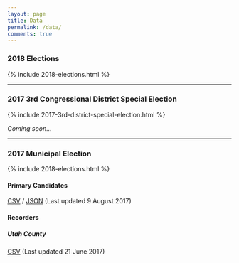 ```yaml
---
layout: page
title: Data
permalink: /data/
comments: true
---
```


### 2018 Elections

{% include 2018-elections.html %}

<hr>

### 2017 3rd Congressional District Special Election

{% include 2017-3rd-district-special-election.html %}

_Coming soon..._

<hr>

### 2017 Municipal Election

{% include 2018-elections.html %}

#### Primary Candidates
[CSV](http://electionsutah.org/data/2017-utah-elections-primary.csv) / [JSON](http://electionsutah.org/data/2017-utah-elections-primary.json) (Last updated 9 August 2017)

#### Recorders
##### Utah County
[CSV](http://electionsutah.org/data/2017-utah-county-city-recorders.csv) (Last updated 21 June 2017)
